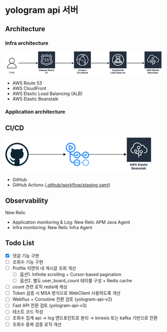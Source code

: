 # yologram api 서버

## Architecture

### Infra architecture
![Infra architecture](/assets/images/infra-architecture.drawio.png)
- AWS Route 53
- AWS CloudFront
- AWS Elastic Load Balancing (ALB)
- AWS Elastic Beanstalk

### Application architecture

## CI/CD
![CI/CD](/assets/images/cicd.drawio.png)
- GitHub
- GitHub Actions ([.github/workflow/staging.yaml](.github/workflow/staging.yaml))

## Observability
New Relic
- Application monitoring & Log: New Relic APM Java Agent
- Infra monitoring: New Relic Infra Agent

## Todo List
- [x] 댓글 기능 구현
- [ ] 조회수 기능 구현
- [ ] Profile 지면의 내 게시글 조회 개선
  - [ ] 옵션1. Infinite scrolling + Cursor-based pagination
  - [ ] 옵션2. 별도 user_board_count 테이블 구성 + Redis cache
- [ ] count 관련 로직 redis에 캐싱
- [ ] Token 검증 시 MSA 방식으로 WebClient 사용하도록 개선
- [ ] Webflux + Coroutine 전환 검토 (yologram-api-v2)
- [ ] Fast API 전환 검토 (yologram-api-v3)
- [ ] 테스트 코드 작성
- [ ] 조회수 집계 api → log 엔드포인트로 분리 → kinesis 또는 kafka 기반으로 전환
- [ ] 조회수 중복 검증 로직 개선